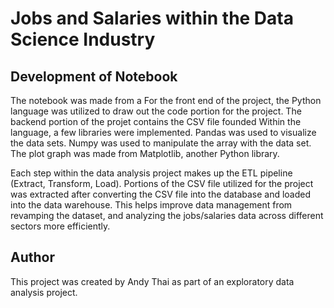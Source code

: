 # Jobs and Salaries within the Data Science Industry #

## Development of Notebook ##

The notebook was made from a For the front end of the project, the Python language was utilized to draw out the code portion for the project. The backend portion of the projet contains the CSV file founded  Within the language, a few libraries were implemented. Pandas was used to visualize the data sets. Numpy was used to manipulate the array with the data set. The plot graph was made from Matplotlib, another Python library.

Each step within the data analysis project makes up the ETL pipeline (Extract, Transform, Load). Portions of the CSV file utilized for the project was extracted after converting the CSV file into the database and loaded into the data warehouse. This helps improve data management from revamping the dataset, and analyzing the jobs/salaries data across different sectors more efficiently.


## Author ##
This project was created by Andy Thai as part of an exploratory data analysis project.
